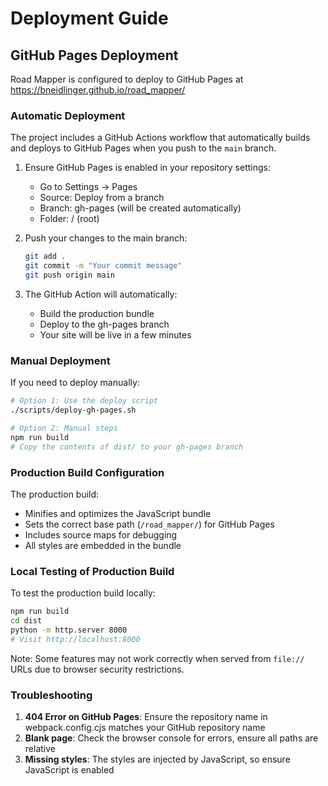 # Deployment Guide

## GitHub Pages Deployment

Road Mapper is configured to deploy to GitHub Pages at https://bneidlinger.github.io/road_mapper/

### Automatic Deployment

The project includes a GitHub Actions workflow that automatically builds and deploys to GitHub Pages when you push to the `main` branch.

1. Ensure GitHub Pages is enabled in your repository settings:
   - Go to Settings → Pages
   - Source: Deploy from a branch
   - Branch: gh-pages (will be created automatically)
   - Folder: / (root)

2. Push your changes to the main branch:
   ```bash
   git add .
   git commit -m "Your commit message"
   git push origin main
   ```

3. The GitHub Action will automatically:
   - Build the production bundle
   - Deploy to the gh-pages branch
   - Your site will be live in a few minutes

### Manual Deployment

If you need to deploy manually:

```bash
# Option 1: Use the deploy script
./scripts/deploy-gh-pages.sh

# Option 2: Manual steps
npm run build
# Copy the contents of dist/ to your gh-pages branch
```

### Production Build Configuration

The production build:
- Minifies and optimizes the JavaScript bundle
- Sets the correct base path (`/road_mapper/`) for GitHub Pages
- Includes source maps for debugging
- All styles are embedded in the bundle

### Local Testing of Production Build

To test the production build locally:

```bash
npm run build
cd dist
python -m http.server 8000
# Visit http://localhost:8000
```

Note: Some features may not work correctly when served from `file://` URLs due to browser security restrictions.

### Troubleshooting

1. **404 Error on GitHub Pages**: Ensure the repository name in webpack.config.cjs matches your GitHub repository name
2. **Blank page**: Check the browser console for errors, ensure all paths are relative
3. **Missing styles**: The styles are injected by JavaScript, so ensure JavaScript is enabled